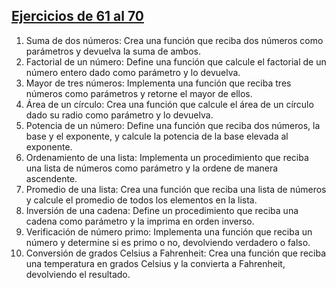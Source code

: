 ## [Ejercicios de 61 al 70](./61-70/)

1. Suma de dos números:
Crea una función que reciba dos números como parámetros y devuelva la suma de
ambos.
2. Factorial de un número:
Define una función que calcule el factorial de un número entero dado como parámetro y lo
devuelva.
3. Mayor de tres números:
Implementa una función que reciba tres números como parámetros y retorne el mayor de
ellos.
4. Área de un círculo:
Crea una función que calcule el área de un círculo dado su radio como parámetro y lo
devuelva.
5. Potencia de un número:
Define una función que reciba dos números, la base y el exponente, y calcule la potencia
de la base elevada al exponente.
6. Ordenamiento de una lista:
Implementa un procedimiento que reciba una lista de números como parámetro y la
ordene de manera ascendente.
7. Promedio de una lista:
Crea una función que reciba una lista de números y calcule el promedio de todos los
elementos en la lista.
8. Inversión de una cadena:
Define un procedimiento que reciba una cadena como parámetro y la imprima en orden
inverso.
9. Verificación de número primo:
Implementa una función que reciba un número y determine si es primo o no, devolviendo
verdadero o falso.
10. Conversión de grados Celsius a Fahrenheit:
Crea una función que reciba una temperatura en grados Celsius y la convierta a
Fahrenheit, devolviendo el resultado.